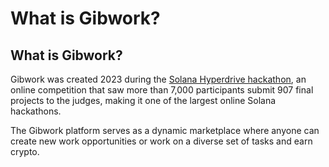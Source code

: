 # What is Gibwork?

## What is Gibwork?

Gibwork was created 2023 during the [Solana Hyperdrive hackathon](https://solana.com/news/solana-hyperdrive-hackathon-winners), an online competition that saw more than 7,000 participants submit 907 final projects to the judges, making it one of the largest online Solana hackathons.&#x20;

The Gibwork platform serves as a dynamic marketplace where anyone can create new work opportunities or work on a diverse set of tasks and earn crypto.



